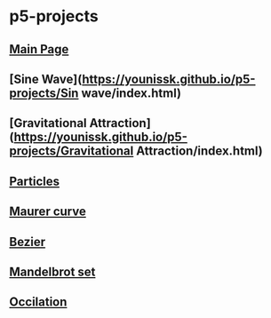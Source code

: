 # p5-projects
## [Main Page](https://younissk.github.io/p5-projects/)
## [Sine Wave](https://younissk.github.io/p5-projects/Sin wave/index.html)
## [Gravitational Attraction](https://younissk.github.io/p5-projects/Gravitational Attraction/index.html)
## [Particles](https://younissk.github.io/p5-projects/4.1%20Particle%20System%20Simulation\index.html)
## [Maurer curve](https://younissk.github.io/p5-projects/Maurer%20curve/index.html)
## [Bezier](https://younissk.github.io/p5-projects/Bezier/index.html)
## [Mandelbrot set](https://younissk.github.io/p5-projects/Mandelbrot/index.html)
## [Occilation](https://younissk.github.io/p5-projects/Occilation/index.html)
